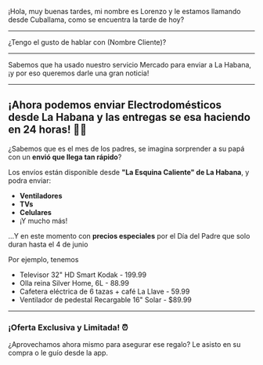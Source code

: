 ¡Hola, muy buenas tardes, mi nombre es Lorenzo y le estamos llamando desde Cuballama, como se encuentra la tarde de hoy?

---
¿Tengo el gusto de hablar con (Nombre Cliente)?

---
Sabemos que ha usado nuestro servicio Mercado para enviar a La Habana, ¡y por eso queremos darle una gran noticia!

---

## ¡Ahora podemos enviar Electrodomésticos desde La Habana y las entregas se esa haciendo en 24 horas! 🚚💨

¿Sabemos que es el mes de los padres, se imagina sorprender a su papá con un **envió que llega tan rápido**?

 Los envíos están disponible desde **"La Esquina Caliente" de La Habana**, y podra enviar:

* **Ventiladores**
* **TVs**
* **Celulares**
* ¡Y mucho más!

...Y en este momento con **precios especiales** por el Día del Padre que solo duran hasta el 4 de junio

Por ejemplo, tenemos
- Televisor 32" HD Smart Kodak - 199.99
- Olla reina Silver Home, 6L - 88.99
- Cafetera eléctrica de 6 tazas + café La Llave - 59.99
- Ventilador de pedestal Recargable 16" Solar -  $89.99

---

### ¡Oferta Exclusiva y Limitada! ⏰

¿Aprovechamos ahora mismo para asegurar ese regalo? Le asisto en su compra o le guío desde la app.